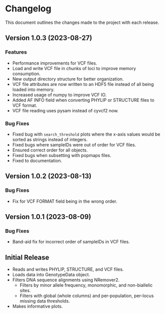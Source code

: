 # Changelog

This document outlines the changes made to the project with each release.

## Version 1.0.3 (2023-08-27)

### Features

- Performance improvements for VCF files.
- Load and write VCF file in chunks of loci to improve memory consumption.
- New output directory structure for better organization.
- VCF file attributes are now written to an HDF5 file instead of all being loaded into memory.
- Increased usage of numpy to improve VCF IO.
- Added AF INFO field when converting PHYLIP or STRUCTURE files to VCF format.
- VCF file reading uses pysam instead of cyvcf2 now.

### Bug Fixes

- Fixed bug with `search_threshold` plots where the x-axis values would be sorted as strings instead of integers.
- Fixed bugs where sampleIDs were out of order for VCF files.
- Ensured correct order for all objects.
- Fixed bugs when subsetting with popmaps files.
- Fixed to documentation.

## Version 1.0.2 (2023-08-13)

### Bug Fixes

- Fix for VCF FORMAT field being in the wrong order.

## Version 1.0.1 (2023-08-09)

### Bug Fixes

- Band-aid fix for incorrect order of sampleIDs in VCF files.

## Initial Release

- Reads and writes PHYLIP, STRUCTURE, and VCF files.
- Loads data into GenotypeData object.
- Filters DNA sequence alignments using NRemover2.
    - Filters by minor allele frequency, monomorphic, and non-biallelic sites.
    - Filters with global (whole columns) and per-population, per-locus missing data thresholds.
- Makes informative plots.
